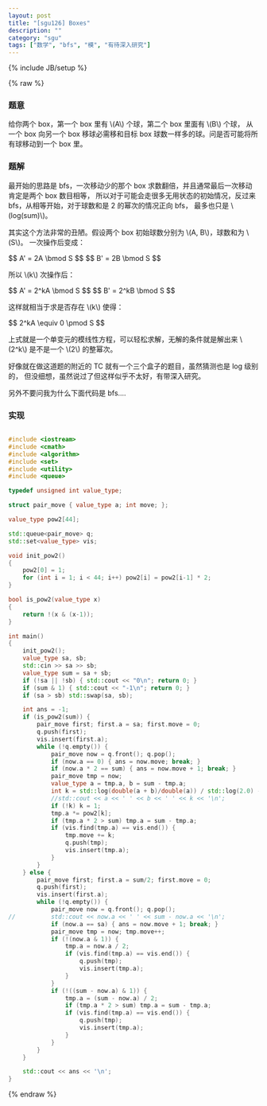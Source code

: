 ```yaml
---
layout: post
title: "[sgu126] Boxes"
description: ""
category: "sgu"
tags: ["数学", "bfs", "模", "有待深入研究"]
---
```

{% include JB/setup %}

{% raw %}

### 题意

给你两个 box，第一个 box 里有 \\(A\\) 个球，第二个 box 里面有 \\(B\\) 个球，
从一个 box 向另一个 box 移球必需移和目标 box 球数一样多的球。问是否可能将所有球移动到一个 box 里。

### 题解

最开始的思路是 bfs，一次移动少的那个 box 求数翻倍，并且通常最后一次移动肯定是两个 box 数目相等，
所以对于可能会走很多无用状态的初始情况，反过来 bfs，从相等开始，对于球数和是 2 的幂次的情况正向 bfs，
最多也只是 \\(log(sum)\\)。

其实这个方法非常的丑陋。假设两个 box 初始球数分别为 \\(A, B\\)，球数和为 \\(S\\)。
一次操作后变成：
<div class="em">
$$ A' = 2A \bmod S $$
$$ B' = 2B \bmod S $$
</div>

所以 \\(k\\) 次操作后：
<div class="em">
$$ A' = 2^kA \bmod S $$
$$ B' = 2^kB \bmod S $$
</div>

这样就相当于求是否存在 \\(k\\) 使得：
<div class="em">
$$ 2^kA \equiv 0 \pmod S $$
</div>

上式就是一个单变元的模线性方程，可以轻松求解，无解的条件就是解出来 \\(2^k\\) 是不是一个 \\(2\\) 的整幂次。

好像就在做这道题的附近的 TC 就有一个三个盒子的题目，虽然猜测也是 log 级别的，
但没细想，虽然说过了但这样似乎不太好，有带深入研究。

另外不要问我为什么下面代码是 bfs....

### 实现

```cpp

#include <iostream>
#include <cmath>
#include <algorithm>
#include <set>
#include <utility>
#include <queue>

typedef unsigned int value_type;

struct pair_move { value_type a; int move; };

value_type pow2[44];

std::queue<pair_move> q;
std::set<value_type> vis;

void init_pow2()
{
	pow2[0] = 1;
	for (int i = 1; i < 44; i++) pow2[i] = pow2[i-1] * 2;
}

bool is_pow2(value_type x)
{
	return !(x & (x-1));
}

int main()
{
	init_pow2();
	value_type sa, sb;
	std::cin >> sa >> sb;
	value_type sum = sa + sb;
	if (!sa || !sb) { std::cout << "0\n"; return 0; }
	if (sum & 1) { std::cout << "-1\n"; return 0; }
	if (sa > sb) std::swap(sa, sb);

	int ans = -1;
	if (is_pow2(sum)) {
		pair_move first; first.a = sa; first.move = 0;
		q.push(first);
		vis.insert(first.a);
		while (!q.empty()) {
			pair_move now = q.front(); q.pop();
			if (now.a == 0) { ans = now.move; break; }
			if (now.a * 2 == sum) { ans = now.move + 1; break; }
			pair_move tmp = now;
			value_type a = tmp.a, b = sum - tmp.a;
			int k = std::log(double(a + b)/double(a)) / std::log(2.0) - 1;
			//std::cout << a << ' ' << b << ' ' << k << '\n';
			if (!k) k = 1;
			tmp.a *= pow2[k];
			if (tmp.a * 2 > sum) tmp.a = sum - tmp.a;
			if (vis.find(tmp.a) == vis.end()) {
				tmp.move += k;
				q.push(tmp);
				vis.insert(tmp.a);
			}
		}
	} else {
		pair_move first; first.a = sum/2; first.move = 0;
		q.push(first);
		vis.insert(first.a);
		while (!q.empty()) {
			pair_move now = q.front(); q.pop();
//			std::cout << now.a << ' ' << sum - now.a << '\n';
			if (now.a == sa) { ans = now.move + 1; break; }
			pair_move tmp = now; tmp.move++;
			if (!(now.a & 1)) {
				tmp.a = now.a / 2;
				if (vis.find(tmp.a) == vis.end()) {
					q.push(tmp);
					vis.insert(tmp.a);
				}
			}
			if (!((sum - now.a) & 1)) {
				tmp.a = (sum - now.a) / 2;
				if (tmp.a * 2 > sum) tmp.a = sum - tmp.a;
				if (vis.find(tmp.a) == vis.end()) {
					q.push(tmp);
					vis.insert(tmp.a);
				}
			}
		}
	}

	std::cout << ans << '\n';
}

```

{% endraw %}

